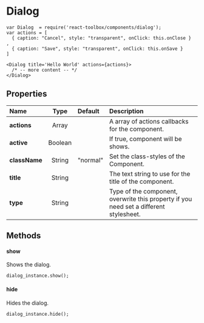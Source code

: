 # Dialog

```
var Dialog  = require('react-toolbox/components/dialog');
var actions = [
  { caption: "Cancel", style: "transparent", onClick: this.onClose }
,
  { caption: "Save", style: "transparent", onClick: this.onSave }
]

<Dialog title='Hello World' actions={actions}>
  /* -- more content -- */
</Dialog>
```

## Properties

| Name              | Type          | Default         | Description|
|:-                 |:-:            | :-              |:-|
| **actions**       | Array         |                 | A array of actions callbacks for the component.|
| **active**        | Boolean       |                 | If true, component will be shows.|
| **className**     | String        | "normal"        | Set the class-styles of the Component.|
| **title**         | String        |                 | The text string to use for the title of the component.|
| **type**          | String        |                 | Type of the component, overwrite this property if you need set a different stylesheet.|

## Methods

#### show
Shows the dialog.

```
dialog_instance.show();
```

#### hide
Hides the dialog.

```
dialog_instance.hide();
```
